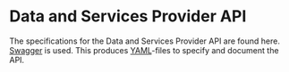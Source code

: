 # Data and Services Provider API

The specifications for the Data and Services Provider API are found here. [Swagger](https://swagger.io/ "Website Swagger") is used. This produces [YAML](http://www.yaml.org/ "YAML.org website")-files to specify and document the API.
